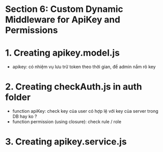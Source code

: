 # Section 6: Custom Dynamic Middleware for ApiKey and Permissions

# 1. Creating apikey.model.js

- apikey: có nhiệm vụ lưu trữ token theo thời gian, để admin nắm rõ key

# 2. Creating checkAuth.js in auth folder

- function apiKey: check key của user có hợp lệ với key của server trong DB hay ko ?
- function permission (using closure): check rule / role

# 3. Creating apikey.service.js
